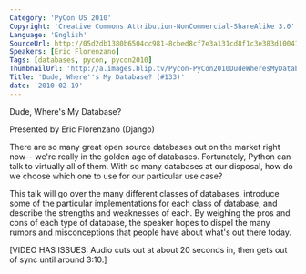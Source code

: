 ```yaml
---
Category: 'PyCon US 2010'
Copyright: 'Creative Commons Attribution-NonCommercial-ShareAlike 3.0'
Language: 'English'
SourceUrl: http://05d2db1380b6504cc981-8cbed8cf7e3a131cd8f1c3e383d10041.r93.cf2.rackcdn.com/pycon-us-2010/300_dude-where-s-my-database-133.m4v
Speakers: [Eric Florenzano]
Tags: [databases, pycon, pycon2010]
ThumbnailUrl: 'http://a.images.blip.tv/Pycon-PyCon2010DudeWheresMyDatabase133159.png'
Title: 'Dude, Where''s My Database? (#133)'
date: '2010-02-19'
---
```

Dude, Where's My Database?

  
Presented by Eric Florenzano (Django)

  
There are so many great open source databases out on the market right now--
we're really in the golden age of databases. Fortunately, Python can talk to
virtually all of them. With so many databases at our disposal, how do we
choose which one to use for our particular use case?

  
This talk will go over the many different classes of databases, introduce some
of the particular implementations for each class of database, and describe the
strengths and weaknesses of each. By weighing the pros and cons of each type
of database, the speaker hopes to dispel the many rumors and misconceptions
that people have about what's out there today.

  
[VIDEO HAS ISSUES: Audio cuts out at about 20 seconds in, then gets out of
sync until around 3:10.]

